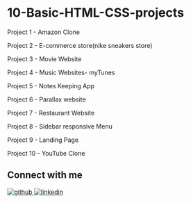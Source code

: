 # 10-Basic-HTML-CSS-projects


Project 1 - Amazon Clone

Project 2 - E-commerce store(nike sneakers store)

Project 3 - Movie Website 

Project 4 - Music Websites- myTunes

Project 5 - Notes Keeping App   

Project 6 - Parallax website

Project 7 - Restaurant Website

Project 8 - Sidebar responsive Menu

Project 9 - Landing Page

Project 10 - YouTube Clone

## Connect with me

<a href="https://github.com/meghachhapre" target="_blank">
<img src=https://img.shields.io/badge/github-%2324292e.svg?&style=for-the-badge&logo=github&logoColor=white alt=github style="margin-bottom: 5px;" />
</a>
<a href="https://linkedin.com/in/meghachhapre" target="_blank">
<img src=https://img.shields.io/badge/linkedin-%231E77B5.svg?&style=for-the-badge&logo=linkedin&logoColor=white alt=linkedin style="margin-bottom: 5px;" />
</a>  


